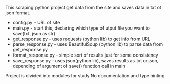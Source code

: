 This scraping  python project get data from the site and saves data in txt ot json format.

- config.py - URL of site
- main.py - start this, declaring which type of utput file you want to save(txt, json as str)
- get_response.py - uses requests (python lib) to get info from URL
- parse_response.py - uses BeautifulSoup (python lib) to parse data from get_response.py
- format_response.py - simple sort of results just for some consistency
- save_response.py - uses json(python lib), saves results as txt or json, depending of argument of save() function call in main

Project is divided into modules for study
No documentation and type hinting
